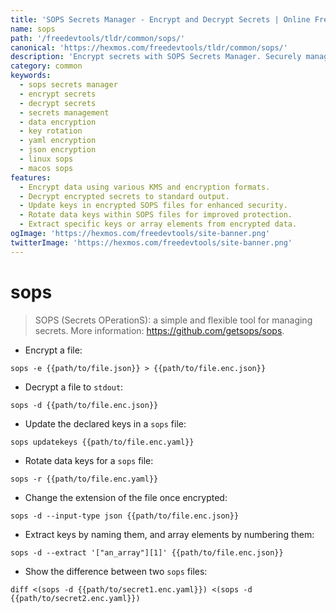 ```yaml
---
title: 'SOPS Secrets Manager - Encrypt and Decrypt Secrets | Online Free DevTools by Hexmos'
name: sops
path: '/freedevtools/tldr/common/sops/'
canonical: 'https://hexmos.com/freedevtools/tldr/common/sops/'
description: 'Encrypt secrets with SOPS Secrets Manager. Securely manage sensitive data using encryption, decryption, and rotation keys. Free online tool, no registration required.'
category: common
keywords:
  - sops secrets manager
  - encrypt secrets
  - decrypt secrets
  - secrets management
  - data encryption
  - key rotation
  - yaml encryption
  - json encryption
  - linux sops
  - macos sops
features:
  - Encrypt data using various KMS and encryption formats.
  - Decrypt encrypted secrets to standard output.
  - Update keys in encrypted SOPS files for enhanced security.
  - Rotate data keys within SOPS files for improved protection.
  - Extract specific keys or array elements from encrypted data.
ogImage: 'https://hexmos.com/freedevtools/site-banner.png'
twitterImage: 'https://hexmos.com/freedevtools/site-banner.png'
---
```


# sops

> SOPS (Secrets OPerationS): a simple and flexible tool for managing secrets.
> More information: <https://github.com/getsops/sops>.

- Encrypt a file:

`sops -e {{path/to/file.json}} > {{path/to/file.enc.json}}`

- Decrypt a file to `stdout`:

`sops -d {{path/to/file.enc.json}}`

- Update the declared keys in a `sops` file:

`sops updatekeys {{path/to/file.enc.yaml}}`

- Rotate data keys for a `sops` file:

`sops -r {{path/to/file.enc.yaml}}`

- Change the extension of the file once encrypted:

`sops -d --input-type json {{path/to/file.enc.json}}`

- Extract keys by naming them, and array elements by numbering them:

`sops -d --extract '["an_array"][1]' {{path/to/file.enc.json}}`

- Show the difference between two `sops` files:

`diff <(sops -d {{path/to/secret1.enc.yaml}}) <(sops -d {{path/to/secret2.enc.yaml}})`
